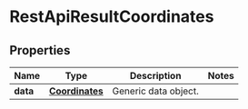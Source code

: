 
# RestApiResultCoordinates

## Properties
Name | Type | Description | Notes
------------ | ------------- | ------------- | -------------
**data** | [**Coordinates**](Coordinates.md) | Generic data object. | 



